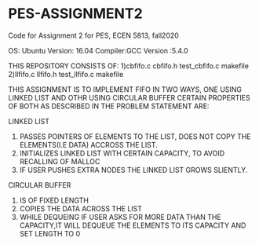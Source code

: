 # PES-ASSIGNMENT2
Code for Assignment 2 for PES, ECEN 5813, fall2020

OS: Ubuntu Version: 16.04 Compiler:GCC Version :5.4.0

THIS REPOSITORY CONSISTS OF:
1)cbfifo.c 
  cbfifo.h
  test_cbfifo.c
  makefile
2)llfifo.c
  llfifo.h
  test_llfifo.c
  makefile


THIS ASSIGNMENT IS TO IMPLEMENT FIFO IN TWO WAYS, ONE USING LINKED LIST AND OTHR USING CIRCULAR BUFFER
CERTAIN PROPERTIES OF BOTH AS DESCRIBED IN THE PROBLEM STATEMENT ARE:

LINKED LIST
1) PASSES POINTERS OF ELEMENTS TO THE LIST, DOES NOT COPY THE ELEMENTS(I.E DATA) ACCROSS THE LIST.
2) INITIALIZES LINKED LIST WITH CERTAIN CAPACITY, TO AVOID RECALLING OF MALLOC
3) IF USER PUSHES EXTRA NODES THE LINKED LIST GROWS SLIENTLY.

CIRCULAR BUFFER
1) IS OF FIXED LENGTH
2) COPIES THE DATA ACROSS THE LIST 
3) WHILE DEQUEING IF USER ASKS FOR MORE DATA THAN THE CAPACITY,IT WILL DEQUEUE THE ELEMENTS TO ITS CAPACITY AND SET LENGTH TO 0
